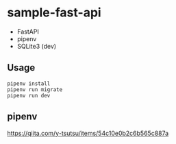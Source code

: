 # sample-fast-api
- FastAPI
- pipenv
- SQLite3 (dev)

## Usage
```
pipenv install
pipenv run migrate
pipenv run dev
```

## pipenv
https://qiita.com/y-tsutsu/items/54c10e0b2c6b565c887a
